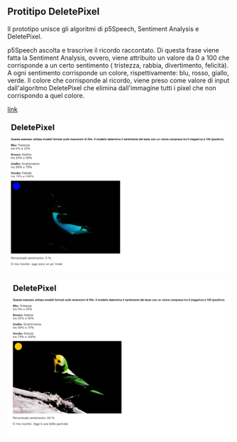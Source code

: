 ## Protitipo DeletePixel ##

Il prototipo unisce gli algoritmi di p5Speech, Sentiment Analysis e DeletePixel.

p5Speech ascolta e trascrive il ricordo raccontato. Di questa frase viene fatta la Sentiment Analysis, ovvero,
viene attribuito un valore da 0 a 100 che corrisponde a un certo sentimento ( tristezza, rabbia, divertimento, felicità). A ogni sentimento
corrisponde un colore, rispettivamente: blu, rosso, giallo, verde. Il colore che corrisponde al ricordo, viene preso come valore di input 
dall'algoritmo DeletePixel che elimina dall'immagine tutti i pixel che non corrispondo a quel colore.

[link](https://editor.p5js.org/angelicazanibellato/full/dCU_ujdAy)

![img](https://github.com/angelicazanibellato/archive/blob/master/angelicazanibellato/Invisibile/Prototipo/img1.PNG)

![img](https://github.com/angelicazanibellato/archive/blob/master/angelicazanibellato/Invisibile/Prototipo/img2.PNG)

